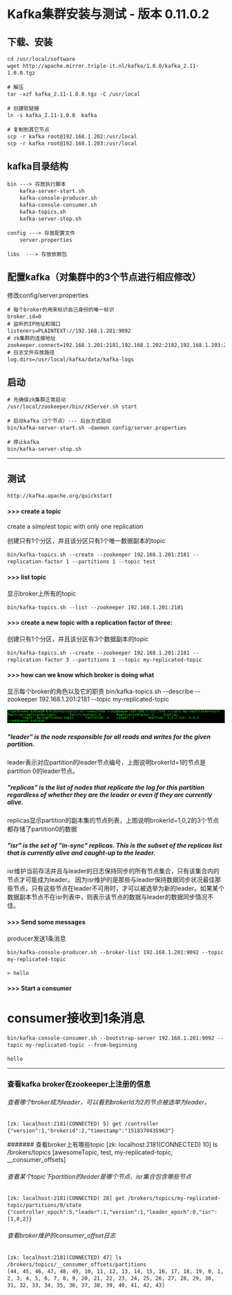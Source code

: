 # Kafka集群安装与测试 - 版本 0.11.0.2

## 下载、安装
	cd /usr/local/software
	wget http://apache.mirror.triple-it.nl/kafka/1.0.0/kafka_2.11-1.0.0.tgz
	
	# 解压
	tar -xzf kafka_2.11-1.0.0.tgz -C /usr/local
	
	# 创建软链接
	ln -s kafka_2.11-1.0.0  kafka
	
	# 复制到其它节点
	scp -r kafka root@192.168.1.202:/usr/local
	scp -r kafka root@192.168.1.203:/usr/local


## kafka目录结构
	bin ---> 存放执行脚本
		kafka-server-start.sh
		kafka-console-producer.sh
		kafka-console-consumer.sh
		kafka-topics.sh
		kafka-server-stop.sh

	config ---> 存放配置文件
		server.properties  

	libs  ---> 存放依赖包

## 配置kafka（对集群中的3个节点进行相应修改）
修改config/server.properties
	
	# 每个broker的用来标识自己身份的唯一标识
	broker.id=0
	# 监听的IP地址和端口
	listeners=PLAINTEXT://192.168.1.201:9092
	# zk集群的连接地址
	zookeeper.connect=192.168.1.201:2181,192.168.1.202:2182,192.168.1.203:2181
	# 日志文件存放路径	
	log.dirs=/usr/local/kafka/data/kafka-logs


## 启动
	# 先确保zk集群正常启动
	/usr/local/zookeeper/bin/zkServer.sh start

	# 启动kafka（3个节点）--- 后台方式启动
	bin/kafka-server-start.sh -daemon config/server.properties

	# 停止kafka
	bin/kafka-server-stop.sh

---

## 测试

	http://kafka.apache.org/quickstart


#### >>> create a topic
create a simplest topic with only one replication

创建只有1个分区，并且该分区只有1个唯一数据副本的topic

	bin/kafka-topics.sh --create --zookeeper 192.168.1.201:2181 --replication-factor 1 --partitions 1 --topic test

#### >>> list topic
显示broker上所有的topic

	bin/kafka-topics.sh --list --zookeeper 192.168.1.201:2181

#### >>> create a new topic with a replication factor of three:
创建只有1个分区，并且该分区有3个数据副本的topic

	bin/kafka-topics.sh --create --zookeeper 192.168.1.201:2181 --replication-factor 3 --partitions 1 --topic my-replicated-topic

#### >>> how can we know which broker is doing what
显示每个broker的角色以及它的职责
bin/kafka-topics.sh --describe --zookeeper 192.168.1.201:2181 --topic my-replicated-topic

![](img/kafka-topic-describe.png)

##### "leader" is the node responsible for all reads and writes for the given partition. 
leader表示对应partition的leader节点编号，上图说明brokerId=1的节点是partition 0的leader节点。

##### "replicas" is the list of nodes that replicate the log for this partition regardless of whether they are the leader or even if they are currently alive.
replicas显示partition的副本集的节点列表，上图说明brokerId=1,0,2的3个节点都存储了partition0的数据

##### "isr" is the set of "in-sync" replicas. This is the subset of the replicas list that is currently alive and caught-up to the leader.  
isr维护当前存活并且与leader的日志保持同步的所有节点集合，只有该集合内的节点才可能成为leader。
因为isr维护的是那些与leader保持数据同步状况最佳那些节点，只有这些节点在leader不可用时，才可以被选举为新的leader。如果某个数据副本节点不在isr列表中，则表示该节点的数据与leader的数据同步情况不佳。



#### >>> Send some messages 
producer发送1条消息

	bin/kafka-console-producer.sh --broker-list 192.168.1.201:9092 --topic my-replicated-topic

	> hello

#### >>> Start a consumer

# consumer接收到1条消息

	bin/kafka-console-consumer.sh --bootstrap-server 192.168.1.201:9092 --topic my-replicated-topic --from-beginning

	hello

---
### 查看kafka broker在zookeeper上注册的信息

###### 查看哪个broker成为leader，可以看到brokerId为2的节点被选举为leader。
	[zk: localhost:2181(CONNECTED) 5] get /controller
	{"version":1,"brokerid":2,"timestamp":"1518370435963"}

####### 查看broker上有哪些topic
	[zk: localhost:2181(CONNECTED) 10] ls /brokers/topics
	[awesomeTopic, test, my-replicated-topic, __consumer_offsets]

###### 查看某个topic下partition的leader是哪个节点、isr集合包含哪些节点
	[zk: localhost:2181(CONNECTED) 28] get /brokers/topics/my-replicated-topic/partitions/0/state
	{"controller_epoch":5,"leader":1,"version":1,"leader_epoch":0,"isr":[1,0,2]}

###### 查看broker维护的consumer_offset日志
	[zk: localhost:2181(CONNECTED) 47] ls /brokers/topics/__consumer_offsets/partitions
	[44, 45, 46, 47, 48, 49, 10, 11, 12, 13, 14, 15, 16, 17, 18, 19, 0, 1, 2, 3, 4, 5, 6, 7, 8, 9, 20, 21, 22, 23, 24, 25, 26, 27, 28, 29, 30, 31, 32, 33, 34, 35, 36, 37, 38, 39, 40, 41, 42, 43]


